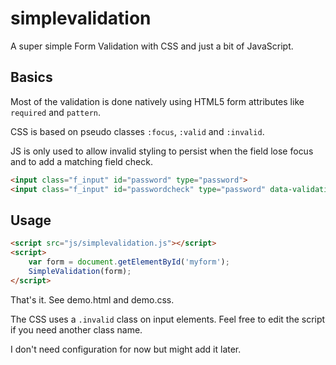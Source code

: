 # simplevalidation
A super simple Form Validation with CSS and just a bit of JavaScript.

## Basics
Most of the validation is done natively using HTML5 form attributes like `required` and `pattern`.

CSS is based on pseudo classes `:focus`, `:valid` and `:invalid`.

JS is only used to allow invalid styling to persist when the field lose focus and to add a matching field check.

```html
<input class="f_input" id="password" type="password">
<input class="f_input" id="passwordcheck" type="password" data-validation-matches="password" data-validation-matches-message="Passwords should match">
```

## Usage
```html
<script src="js/simplevalidation.js"></script>
<script>
    var form = document.getElementById('myform');
    SimpleValidation(form);
</script>
```
That's it. See demo.html and demo.css.

The CSS uses a `.invalid` class on input elements. Feel free to edit the script if you need another class name.

I don't need configuration for now but might add it later.
